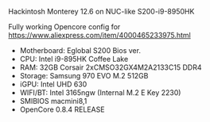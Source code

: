 
Hackintosh Monterey 12.6 on NUC-like S200-i9-8950HK

Fully working Opencore config for https://www.aliexpress.com/item/4000465233975.html  

- Motherboard: Eglobal S200 Bios ver. 
- CPU: Intel i9-895HK Coffee Lake
- RAM: 32GB Corsair 2xCMSO32GX4M2A2133C15 DDR4
- Storage: Samsung 970 EVO M.2 512GB
- iGPU: Intel UHD 630
- WIFI/BT: Intel 3165ngw (Internal M.2 E Key 2230)
- SMIBIOS macmini8,1
- OpenCore 0.8.4 RELEASE

